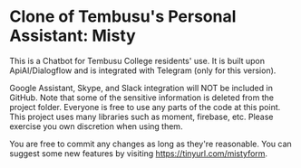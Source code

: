 # Clone of Tembusu's Personal Assistant: Misty

This is a Chatbot for Tembusu College residents' use. It is built upon ApiAI/Dialogflow and is integrated with Telegram (only for this version).

Google Assistant, Skype, and Slack integration will NOT be included in GitHub. Note that some of the sensitive information is deleted from the project folder. Everyone is free to use any parts of the code at this point. This project uses many libraries such as moment, firebase, etc. Please exercise you own discretion when using them.

You are free to commit any changes as long as they're reasonable. You can suggest some new features by visiting https://tinyurl.com/mistyform.

